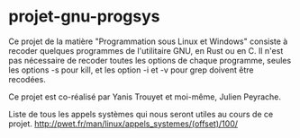 # projet-gnu-progsys

Ce projet de la matière "Programmation sous Linux et Windows" consiste à recoder quelques programmes de l'utilitaire GNU, en Rust ou en C. Il n'est pas nécessaire de recoder toutes les options de chaque programme, seules les options -s pour kill, et les option -i et -v pour grep doivent être recodées. 

Ce projet est co-réalisé par Yanis Trouyet et moi-même, Julien Peyrache.

Liste de tous les appels systèmes qui nous seront utiles au cours de ce projet.
http://pwet.fr/man/linux/appels_systemes/(offset)/100/